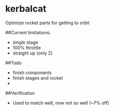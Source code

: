 kerbalcat
=========

Optimize rocket parts for getting to orbit

##Current limitations:
- single stage
- 100% throttle
- straight up (only Z)

##Todo
- finish components
- finish stages and rocket
- 

##Verification
- Used to match well, now not so well (~7% off)

